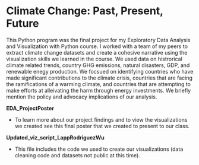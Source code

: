 # Climate Change: Past, Present, Future

This Python program was the final project for my Exploratory Data Analysis and Visualization with Python course. I worked with a team of my peers to extract climate change datasets and create a cohesive narrative using the visualization skills we learned in the course. We used data on histrorical climate related trends, country GHG emissions, natural disasters, GDP, and renewable enegy production. We focsued on identifying countries who have made significant contributions to the climate crisis, countries that are facing the ramifications of a warming climate, and countries that are attempting to make efforts at alleivating the harm through energy investments. We briefly mention the policy and advocacy implications of our analysis.

**EDA_ProjectPoster**
* To learn more about our project findings and to view the visualizations we created see this final poster that we created to present to our class.

**Updated_viz_script_LappRodriguezWu**
* This file includes the code we used to create our visualizations (data cleaning code and datasets not public at this time).
